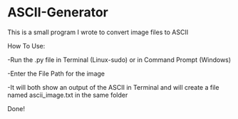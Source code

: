 # ASCII-Generator
This is a small program I wrote to convert image files to ASCII

How To Use:

-Run the .py file in Terminal (Linux-sudo) or in Command Prompt (Windows)

-Enter the File Path for the image

-It will both show an output of the ASCII in Terminal and will create a file named ascii_image.txt in the same folder

Done!
